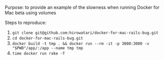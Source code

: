 Purpose: to provide an example of the slowness when running Docker for Mac beta using volumes

Steps to reproduce:
1. `git clone git@github.com:hirowatari/docker-for-mac-rails-bug.git`
2. `cd docker-for-mac-rails-bug.git`
3. `docker build -t tmp . && docker run --rm -it -p 3000:3000 -v "$PWD"/app/:/app --name tmp tmp `
4. `time docker run rake -T`


